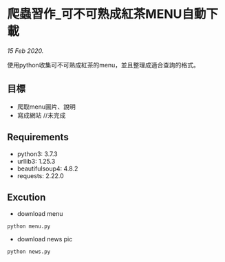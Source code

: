# 爬蟲習作_可不可熟成紅茶MENU自動下載
_15 Feb 2020._  

使用python收集可不可熟成紅茶的menu，並且整理成適合查詢的格式。

## 目標
* 爬取menu圖片、說明
* 寫成網站 //未完成

## Requirements
* python3: 3.7.3
* urllib3: 1.25.3
* beautifulsoup4: 4.8.2
* requests: 2.22.0

## Excution
* download menu
```
python menu.py
```
* download news pic
```
python news.py
```